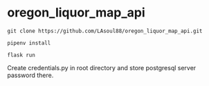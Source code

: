 # oregon_liquor_map_api

``` git clone https://github.com/LAsoul88/oregon_liquor_map_api.git ```

``` pipenv install ```

``` flask run ```

Create credentials.py in root directory and store postgresql server password there.
